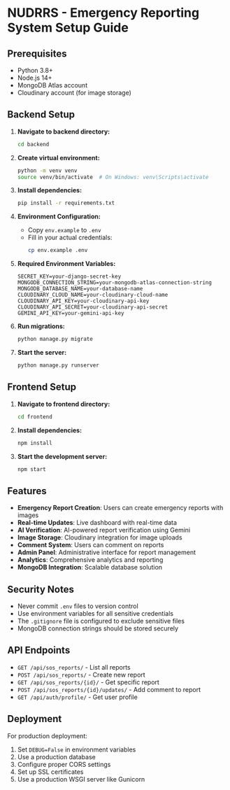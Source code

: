 # NUDRRS - Emergency Reporting System Setup Guide

## Prerequisites
- Python 3.8+
- Node.js 14+
- MongoDB Atlas account
- Cloudinary account (for image storage)

## Backend Setup

1. **Navigate to backend directory:**
   ```bash
   cd backend
   ```

2. **Create virtual environment:**
   ```bash
   python -m venv venv
   source venv/bin/activate  # On Windows: venv\Scripts\activate
   ```

3. **Install dependencies:**
   ```bash
   pip install -r requirements.txt
   ```

4. **Environment Configuration:**
   - Copy `env.example` to `.env`
   - Fill in your actual credentials:
     ```bash
     cp env.example .env
     ```

5. **Required Environment Variables:**
   ```env
   SECRET_KEY=your-django-secret-key
   MONGODB_CONNECTION_STRING=your-mongodb-atlas-connection-string
   MONGODB_DATABASE_NAME=your-database-name
   CLOUDINARY_CLOUD_NAME=your-cloudinary-cloud-name
   CLOUDINARY_API_KEY=your-cloudinary-api-key
   CLOUDINARY_API_SECRET=your-cloudinary-api-secret
   GEMINI_API_KEY=your-gemini-api-key
   ```

6. **Run migrations:**
   ```bash
   python manage.py migrate
   ```

7. **Start the server:**
   ```bash
   python manage.py runserver
   ```

## Frontend Setup

1. **Navigate to frontend directory:**
   ```bash
   cd frontend
   ```

2. **Install dependencies:**
   ```bash
   npm install
   ```

3. **Start the development server:**
   ```bash
   npm start
   ```

## Features

- **Emergency Report Creation**: Users can create emergency reports with images
- **Real-time Updates**: Live dashboard with real-time data
- **AI Verification**: AI-powered report verification using Gemini
- **Image Storage**: Cloudinary integration for image uploads
- **Comment System**: Users can comment on reports
- **Admin Panel**: Administrative interface for report management
- **Analytics**: Comprehensive analytics and reporting
- **MongoDB Integration**: Scalable database solution

## Security Notes

- Never commit `.env` files to version control
- Use environment variables for all sensitive credentials
- The `.gitignore` file is configured to exclude sensitive files
- MongoDB connection strings should be stored securely

## API Endpoints

- `GET /api/sos_reports/` - List all reports
- `POST /api/sos_reports/` - Create new report
- `GET /api/sos_reports/{id}/` - Get specific report
- `POST /api/sos_reports/{id}/updates/` - Add comment to report
- `GET /api/auth/profile/` - Get user profile

## Deployment

For production deployment:
1. Set `DEBUG=False` in environment variables
2. Use a production database
3. Configure proper CORS settings
4. Set up SSL certificates
5. Use a production WSGI server like Gunicorn
